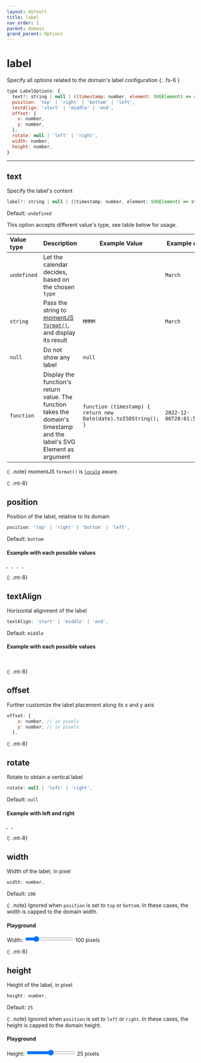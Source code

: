 ```yaml
---
layout: default
title: label
nav_order: 1
parent: domain
grand_parent: Options
---
```


# label

Specify all options related to the domain's label configuration
{: .fs-6 }

```js
type LabelOptions: {
  text?: string | null | ((timestamp: number, element: SVGElement) => string);
  position: 'top' | 'right' | 'bottom' | 'left',
  textAlign: 'start' | 'middle' | 'end',
  offset: {
    x: number,
    y: number,
  },
  rotate: null | 'left' | 'right',
  width: number,
  height: number,
}
```

<hr />

## text

Specify the label's content

```js
label?: string | null | ((timestamp: number, element: SVGElement) => string);
```

Default: `undefined`

This option accepts different value's type, see table below for usage.

| Value type  | Description                                                                                                            | Example Value                                                   | Example output             |
| :---------- | :--------------------------------------------------------------------------------------------------------------------- | --------------------------------------------------------------- | -------------------------- |
| `undefined` | Let the calendar decides, based on the chosen `type`                                                                   |                                                                 | `March`                    |
| `string`    | Pass the string to [momentJS `format()`](https://momentjs.com/docs/#/displaying/format/), and display its result       | `MMMM`                                                          | `March`                    |
| `null`      | Do not show any label                                                                                                  | `null`                                                          |                            |
| `function`  | Display the function's return value. The function takes the domain's timestamp and the label's SVG Element as argument | `function (timestamp) { return new Date(date).toISOString(); }` | `2022-12-06T20:01:51.290Z` |

{: .note}
momentJS `format()` is [`locale`](/options/date.html#locale) aware.

{: .mt-8}

## position

Position of the label, relative to its domain

```js
position: 'top' | 'right' | 'bottom' | 'left',
```

Default: `bottom`

#### Example with each possible values

<div class="code-example">
  <span id="label-example-1" style="display: inline-block; outline: 1px dotted gray;margin-right: 10px;"></span>
  <span id="label-example-2" style="display: inline-block; outline: 1px dotted gray;margin-right: 10px;"></span>
  <span id="label-example-3" style="display: inline-block; outline: 1px dotted gray;margin-right: 10px;"></span>
  <span id="label-example-4" style="display: inline-block; outline: 1px dotted gray;"></span>
  <script>
    (function() {
      const cal = new CalHeatmap();
      cal.paint({ domain: { type: 'hour', label: { position: 'top' } }, subDomain: { type: 'minute' }, range: 1, itemSelector: '#label-example-1' });
      const cal2 = new CalHeatmap();
      cal2.paint({ domain: { type: 'hour', label: { position: 'right' } }, subDomain: { type: 'minute' }, range: 1, itemSelector: '#label-example-2' });
      const cal3 = new CalHeatmap();
      cal3.paint({ domain: { type: 'hour', label: { position: 'bottom' } }, subDomain: { type: 'minute' }, range: 1, itemSelector: '#label-example-3' });
      const cal4 = new CalHeatmap();
      cal4.paint({ domain: { type: 'hour', label: { position: 'left' } }, subDomain: { type: 'minute' }, range: 1, itemSelector: '#label-example-4' });
    })()
  </script>
</div>

{: .mt-8}

## textAlign

Horizontal alignment of the label

```js
textAlign: 'start' | 'middle' | 'end',
```

Default: `middle`

#### Example with each possible values

<div class="code-example">
  <span id="label-example-11" style="display: inline-block"></span>
  <span id="label-example-21" style="display: inline-block"></span>
  <span id="label-example-31" style="display: inline-block"></span>
  <script>
    (function() {
      const cal5 = new CalHeatmap();
      cal5.paint({ domain: { type: 'hour', label: { textAlign: 'left' } }, subDomain: { type: 'minute' }, range: 1, itemSelector: '#label-example-11' });
      const cal6 = new CalHeatmap();
      cal6.paint({ domain: { type: 'hour', label: { textAlign: 'middle' } }, subDomain: { type: 'minute' }, range: 1, itemSelector: '#label-example-21' });
      const cal7 = new CalHeatmap();
      cal7.paint({ domain: { type: 'hour', label: { textAlign: 'end' } }, subDomain: { type: 'minute' }, range: 1, itemSelector: '#label-example-31' });
    })()
  </script>
</div>

{: .mt-8}

## offset

Further customize the label placement along its x and y axis

```js
offset: {
    x: number, // in pixels
    y: number, // in pixels
  },
```

{: .mt-8}

## rotate

Rotate to obtain a vertical label

```js
rotate: null | 'left' | 'right',
```

Default: `null`

#### Example with left and right

<div class="code-example">
  <span id="label-example-5" style="display: inline-block; outline: 1px dotted gray;margin-right: 10px;"></span>
  <span id="label-example-6" style="display: inline-block; outline: 1px dotted gray;"></span>
  <script>
    (function() {
      const cal5 = new CalHeatmap();
      cal5.paint({ domain: { type: 'hour', label: { position: 'left', rotate: 'left', offset: { y: -10 }, width: 20 } }, subDomain: { type: 'minute' }, range: 1, itemSelector: '#label-example-5' });
      const cal6 = new CalHeatmap();
      cal6.paint({ domain: { type: 'hour', label: { position: 'right', rotate: 'right', offset: { y: -10 }, width: 20 } }, subDomain: { type: 'minute' }, range: 1, itemSelector: '#label-example-6' });
    })()
  </script>
</div>

{: .mt-8}

## width

Width of the label, in pixel

```js
width: number,
```

Default: `100`

{: .note}
Ignored when `position` is set to `top` or `bottom`.
In these cases, the width is capped to the domain width.

#### Playground

<div class="code-example" >
  <style>
    #width-example-1 .domain-background {
      stroke: gray;
    }
  </style>
  <div id="width-example-1" style="display: inline-block; "></div>
</div>
<div class="highlighter-rouge p-3">
  <label>
    Width:
    <input type="range" min="50" max="300" value="100" class="slider" id="width-slider" >
    <span id="width-value">100</span> pixels
</label>
  <script>
      const cal = new CalHeatmap();
      let width = 100;
      cal.paint({ domain: { type: 'month', width: 10, label: { position: 'right', width: width, textAlign: 'middle' } }, subDomain: { type: 'day' } , range: 3, itemSelector: '#width-example-1'});
      d3.select("#width-slider").on("input", function() {
        cal.paint({ domain: { label: { width: +this.value } } });
        d3.select("#width-value").html(+this.value);
      });
  </script>
</div>

{: .mt-8}

## height

Height of the label, in pixel

```js
height: number,
```

Default: `25`

{: .note}
Ignored when `position` is set to `left` or `right`.
In these cases, the height is capped to the domain height.

#### Playground

<div class="code-example" >
  <style>
    #height-example-1 .domain-background {
      stroke: gray;
    }
  </style>
  <div id="height-example-1" style="display: inline-block; "></div>
</div>
<div class="highlighter-rouge p-3">
  <label>
    Height:
    <input type="range" min="0" max="50" value="25" class="slider" id="height-slider" >
    <span id="height-value">25</span> pixels
</label>
  <script>
      const cal6 = new CalHeatmap();
      let height = 20;
      cal6.paint({ domain: { type: 'month', height: 10, label: { height: height } }, subDomain: { type: 'day' } , range: 3, itemSelector: '#height-example-1'});
      d3.select("#height-slider").on("input", function() {
        cal6.paint({ domain: { label: { height: +this.value } } });
        d3.select("#height-value").html(+this.value);
      });
  </script>
</div>
